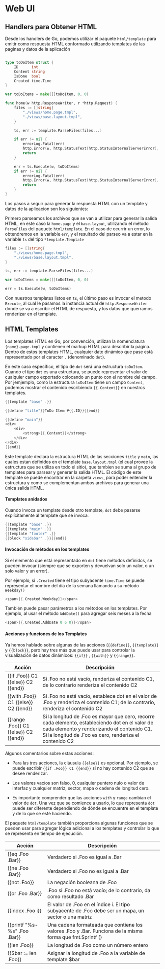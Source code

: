 # Web UI

## Handlers para Obtener HTML

Desde los handlers de Go, podemos utilizar el paquete `html/template` para emitir como respuesta HTML conformado utilizando templates de las paginas y datos de la aplicación

```go

type toDoItem struct {
    ID      int
    Content string
    IsDone  bool
    Created time.Time
}

var toDoItems = make([]toDoItem, 0, 0)

func home(w http.ResponseWriter, r *http.Request) {
	files := []string{
		"./views/home.page.tmpl",
		"./views/base.layout.tmpl",
	}

	ts, err := template.ParseFiles(files...)

	if err != nil {
		errorLog.Fatal(err)
		http.Error(w, http.StatusText(http.StatusInternalServerError), http.StatusInternalServerError)
		return
	}

	err = ts.Execute(w, toDoItems)
	if err != nil {
		errorLog.Fatal(err)
		http.Error(w, http.StatusText(http.StatusInternalServerError), http.StatusInternalServerError)
		return
	}
}
```
Los pasos a seguir para generar la respuesta HTML con un template y datos de la aplicacion son los siguientes:

Primero parseamos los archivos que se van a utilizar para generar la salida HTML, en este caso la `home.page` y el `base.layout`, utilizando el método `ParseFiles` del paquete `html/template`.
En el caso de ocurrir un error, lo obtendremos en la variable `err`, y el resultado del parseo va a estar en la variable `ts` del tipo `*template.Template`

```go
files := []string{
    "./views/home.page.tmpl",
    "./views/base.layout.tmpl",
}

ts, err := template.ParseFiles(files...)
```

```go
var toDoItems = make([]toDoItem, 0, 0)

err = ts.Execute(w, toDoItems)
```

Con nuestros templates listos en `ts`, el último paso es invocar el metodo `Execute`, al cual le pasamos la instancia actual de `http.ResponseWriter` donde se va a escribir el HTML de respuesta, y los datos que querramos renderizar en el template.

## HTML Templates

Los templates HTML en Go, por convención, utilizan la nomenclatura `{name}.page.tmpl` y contienen el markup HTML para describir la página. Dentro de estos templates HTML, cualquier dato dinámico que pase está representado por el caracter `.` (denominado `dot`).

En este caso específico, el tipo de `dot` será una estructura `toDoItem`. Cuando el tipo `dot` es una estructura, se puede representar  el valor de cualquier campo exportado colocando un punto con el nombre del campo. Por jemjemplo, como la estructura `toDoItem` tiene un campo `Content`, podemos mostrar el contenido escribiendo `{{.Content}}` en nuestros templates.

```go
{{template "base" .}}

{{define "title"}}ToDo Item #{{.ID}}{{end}}

{{define "main"}}
<div>
    <div>
        <strong>{{.Content}}</strong>
    </div>
</div>
{{end}}
```

Este template declara la estructura HTML de las secciones `title` y `main`, las cuales estan definidos en el template `base.layout.tmpl` (el cual provee la estructura que se utiliza en todo el sitio), que tambien se suma al grupo de templates para parsear y generar la salida HTML. El código de este template se puede encontrar en la carpeta `views`, para poder entender la estructura y como se complementan ambos archivos para generar una única salida HTML.

#### Templates anidados

Cuando invoca un template desde otro template, `dot` debe pasarse explícitamente al template que se invoca.

```go
{{template "base" .}}
{{template "main" .}}
{{template "footer" .}}
{{block "sidebar" .}}{{end}}
```

#### Invocación de métodos en los templates

Si el elemento que está representado en `dot` tiene métodos definidos, se pueden invocar (siempre que se exporten y devuelvan solo un valor, o un solo valor y un error).

Por ejemplo, si `.Created` tiene el tipo subyacente `time.Time` se puede representar el nombre del día de la semana llamando a su método `Weekday()`

```go
<span>{{.Created.Weekday}}</span>
```

También puede pasar parámetros a los métodos en los templates. Por ejemplo, al usar el método `AddDate()` para agregar seis meses a la fecha

```go
<span>{{.Created.AddDate 0 6 0}}</span>
```

#### Acciones y funciones de los Templates

Ya hemos hablado sobre algunas de las acciones (`{{define}}`, `{{template}}` y `{{block}}`, pero hay tres más que puede usar para controlar la visualización de datos dinámicos: `{{if}}` , `{{with}}` y `{{range}}`. 

Acción  | Descripción
------------- | -------------
{{if .Foo}} C1 {{else}} C2 {{end}}  | Si .Foo no está vacío, renderiza el contenido C1, de lo contrario renderiza el contenido C2
{{with .Foo}} C1 {{else}} C2 {{end}}  | Si .Foo no está vacío, establece dot en el valor de .Foo y renderiza el contenido C1; de lo contrario, renderiza el contenido C2
{{range .Foo}} C1 {{else}} C2 {{end}}  | Si la longitud de .Foo es mayor que cero, recorre cada elemento, estableciendo dot en el valor de cada elemento y renderizando el contenido C1. Si la longitud de .Foo es cero, renderiza el contenido C2 

Algunos comentarios sobre estas acciones:

- Para las tres acciones, la cláusula `{{else}}` es opcional. Por ejemplo, se puede escribir `{{if .Foo}} C1 {{end}}` si no hay contenido C2 que se desee renderizar.

- Los valores vacíos son falso, 0, cualquier puntero nulo o valor de interfaz y cualquier matriz, sector, mapa o cadena de longitud cero.

 - Es importante comprender que las acciones `with` y `range` cambian el valor de `dot`. Una vez que se comience a usarlo, lo que representa `dot` puede ser diferente dependiendo de dónde se encuentre en el template y de lo que se esté haciendo. 

El paquete `html/template` también proporciona algunas funciones que se pueden usar para agregar lógica adicional a los templates y controlar lo que se representa en tiempo de ejecución.

Acción  | Descripción
------------- | -------------
{{eq .Foo .Bar}}  | Verdadero si .Foo es igual a .Bar
{{ne .Foo .Bar}}  | Verdadero si .Foo no es igual a .Bar 
{{not .Foo}} | La negación booleana de .Foo 
{{or .Foo .Bar}} | .Foo si .Foo no está vacío; de lo contrario, da como resultado .Bar
{{index .Foo i}} | El valor de .Foo en el índice i. El tipo subyacente de .Foo debe ser un mapa, un sector o una matriz
{{printf "%s-%s" .Foo .Bar}} | Una cadena formateada que contiene los valores .Foo y .Bar. Funciona de la misma forma que fmt.Sprintf ()
{{len .Foo}} | La longitud de .Foo como un número entero
{{$bar := len .Foo}} | Asignar la longitud de .Foo a la variable de template $bar 
